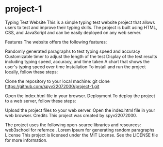 # project-1
Typing Test Website
This is a simple typing test website project that allows users to test and improve their typing skills. The project is built using HTML, CSS, and JavaScript and can be easily deployed on any web server.

Features
The website offers the following features:

Randomly generated paragraphs to test typing speed and accuracy
Customizable timer to adjust the length of the test
Display of the test results including typing speed, accuracy, and time taken
A chart that shows the user's typing speed over time
Installation
To install and run the project locally, follow these steps:

Clone the repository to your local machine:
git clone https://github.com/spyv22072000/project-1.git

Open the index.html file in your browser.
Deployment
To deploy the project to a web server, follow these steps:

Upload the project files to your web server.
Open the index.html file in your web browser.
Credits
This project was created by spyv22072000.

The project uses the following open-source libraries and resources:
web3school for refernce .
Lorem Ipsum for generating random paragraphs
License
This project is licensed under the MIT License. See the LICENSE file for more information.
